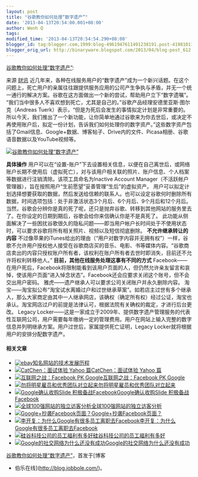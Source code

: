 ```yaml
---
layout: post
title: "谷歌教你如何处理“数字遗产”"
date: '2013-04-13T20:54:00.001+08:00'
author: Wenh Q
tags:
modified_time: '2013-04-13T20:54:54.290+08:00'
blogger_id: tag:blogger.com,1999:blog-4961947611491238191.post-4198101182936005568
blogger_orig_url: http://binaryware.blogspot.com/2013/04/blog-post_612.html
---
```


[谷歌教你如何处理“数字遗产”](http://blog.jobbole.com/38124/?utm_source=rss&utm_medium=rss&utm_campaign=%25e8%25b0%25b7%25e6%25ad%258c%25e6%2595%2599%25e4%25bd%25a0%25e5%25a6%2582%25e4%25bd%2595%25e5%25a4%2584%25e7%2590%2586%25e6%2595%25b0%25e5%25ad%2597%25e9%2581%2597%25e4%25ba%25a7):

来源 [财讯](http://economy.caixun.com/jingjc/20130412-CX03bdfo.html)
近几年来，各种在线服务用户的“数字遗产”成为一个新兴话题。在这个问题上，死亡用户的亲属往往跟提供服务应用的公司产生争执与矛盾，并无一个统一通行的解决方案。谷歌在这方面做出一个新的尝试，帮助用户立下“数字遗嘱”。
“我们当中很多人不喜欢想到死亡，尤其是自己的。”谷歌产品经理安德里亚斯·图尔克（Andreas
Tuerk）表示，“但是为死后会发生的事情拟定计划是非常重要的。所以今天，我们推出了一个新功能，让你简单地通过谷歌来为你去世后，或决定不再使用账户后，拟定一份计划，告诉我们如何处理你的数字资产。”这些数字资产包括了Gmail信息、Google+数据、博客帖子、Drive内的文件、Picasa相册、谷歌语音数据以及YouTube视频等。

[![谷歌教你如何处理“数字遗产”](http://blog.jobbole.com/wp-content/uploads/2013/04/2013041210522006449360.jpg "谷歌教你如何处理“数字遗产”")](http://blog.jobbole.com/wp-content/uploads/2013/04/2013041210522006449360.jpg "谷歌教你如何处理“数字遗产”")


**具体操作**
用户可以在“设置-账户”下去设置相关信息，以便在自己离世后，或网络账户长期不使用后（虚拟死亡），对与该用户相关联的照片、账户信息、个人档案等数据进行注销清除。该项工具命名为Inactive
Account
Manager（不活跃帐户管理器），旨在按照用户“生前愿望”妥善管理“生后”的虚拟资产。
用户可以拟定计划选择想要获取的数据，然后发送给信赖的联系人。也可以设定谷歌何时删除所有数据，时间选项包括：处于非激活状态3个月后、6个月后、9个月后和12个月后。当然，谷歌会分辨你是真的死了呢，还只是抛弃谷歌、转移到其他网站的服务里去了。在你设定的日期到期后，谷歌会给你来信确认你是不是真死了。
此功能从侧面解决了一些困扰谷歌很久的隐私问题——即当用户帐户长时间处于不使用状态时，可以要求谷歌将所有相关照片、视频以及短信彻底删除。
**不允许继承转让的内容**
不过像苹果的iTunes给出的理由（“用户对数字内容并无拥有权”）一样，谷歌不允许用户授权他人接受在谷歌商店买的音乐、电影、书等媒体内容。“谷歌商店卖出的内容只授权账户所有者，该权利在账户所有者去世时即消失，目前还不允许将权利转移他人。”
**目前，其他在线服务处理这事有不同的方式**
Facebook——在用户死后，Facebook将限制能看到该用户页面的人，但仍然允许亲友留言和哀悼，使该用户页面“进入悼念状态”。Facebook还会应要求关闭这个账号，但不会交出用户密码。
雅虎——遗产继承人可以要求公司关闭账户并永久删除内容。
淘宝——淘宝拟公布“淘宝试水离婚过户和过世继承草案”。如若店主过世有多个继承人，那么大家商定由其中一人继承网店，该确权（确定所有权）经过公证，淘宝也承认。淘宝网店过户的前提是法律认可，根据法院有关确权的裁定，才进行后台更改。
Legacy
Locker——这是一家成立于2009年、提供数字遗产管理服务的代表性互联网公司，用户需要每年缴纳一定的管理费用。用户在网站上输入完整的数字信息并列明继承方案。用户过世后，家属提供死亡证明，Legacy
Locker就将根据用户的安排分配数字遗产。


#### 相关文章

-   [![ebay](http://blog.jobbole.com/wp-content/uploads/2012/05/ebay-150x150.jpg)](http://blog.jobbole.com/20330/)[知名网站的技术发展历程](http://blog.jobbole.com/20330/)
-   [![CatChen：面试体验 Yahoo
    篇](http://blog.jobbole.com/wp-content/uploads/2012/03/job-interview.jpg)](http://blog.jobbole.com/25718/)[CatChen：面试体验
    Yahoo 篇](http://blog.jobbole.com/25718/)
-   [![互联网之战：Facebook PK
    Google](http://blog.jobbole.com/wp-content/plugins/wordpress-23-related-posts-plugin/static/thumbs/5.jpg)](http://blog.jobbole.com/94/)[互联网之战：Facebook
    PK Google](http://blog.jobbole.com/94/)
-   [![勿将明星雇员和优秀团队对立起来](http://blog.jobbole.com/wp-content/plugins/wordpress-23-related-posts-plugin/static/thumbs/10.jpg)](http://blog.jobbole.com/1032/)[勿将明星雇员和优秀团队对立起来](http://blog.jobbole.com/1032/)
-   [![Google确认收购Slide
    积极备战Facebook](http://blog.jobbole.com/wp-content/plugins/wordpress-23-related-posts-plugin/static/thumbs/14.jpg)](http://blog.jobbole.com/113/)[Google确认收购Slide
    积极备战Facebook](http://blog.jobbole.com/113/)
-   [![全球100强网站的独立访客分析](http://blog.jobbole.com/wp-content/plugins/wordpress-23-related-posts-plugin/static/thumbs/11.jpg)](http://blog.jobbole.com/96/)[全球100强网站的独立访客分析](http://blog.jobbole.com/96/)
-   [![Google+抄袭Facebook页面？](http://blog.jobbole.com/wp-content/plugins/wordpress-23-related-posts-plugin/static/thumbs/12.jpg)](http://blog.jobbole.com/1275/)[Google+抄袭Facebook页面？](http://blog.jobbole.com/1275/)
-   [![李开复：为什么Google有很多员工离职去Facebook](http://blog.jobbole.com/wp-content/plugins/wordpress-23-related-posts-plugin/static/thumbs/25.jpg)](http://blog.jobbole.com/1092/)[李开复：为什么Google有很多员工离职去Facebook](http://blog.jobbole.com/1092/)
-   [![硅谷科技公司的员工福利有多好](http://blog.jobbole.com/wp-content/plugins/wordpress-23-related-posts-plugin/static/thumbs/26.jpg)](http://blog.jobbole.com/1565/)[硅谷科技公司的员工福利有多好](http://blog.jobbole.com/1565/)
-   [![Google的社交网络为什么还没有成功](http://blog.jobbole.com/wp-content/plugins/wordpress-23-related-posts-plugin/static/thumbs/5.jpg)](http://blog.jobbole.com/87/)[Google的社交网络为什么还没有成功](http://blog.jobbole.com/87/)

[谷歌教你如何处理“数字遗产”](http://blog.jobbole.com/38124/)，首发于[博客
- 伯乐在线](http://blog.jobbole.com/)。
